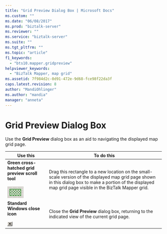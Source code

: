 ```yaml
---
title: "Grid Preview Dialog Box | Microsoft Docs"
ms.custom: ""
ms.date: "06/08/2017"
ms.prod: "biztalk-server"
ms.reviewer: ""
ms.service: "biztalk-server"
ms.suite: ""
ms.tgt_pltfrm: ""
ms.topic: "article"
f1_keywords: 
  - "bts10.mapper.gridpreview"
helpviewer_keywords: 
  - "BizTalk Mapper, map grid"
ms.assetid: 7f984d2c-0d91-472e-9d68-fce98f22da3f
caps.latest.revision: 8
author: "MandiOhlinger"
ms.author: "mandia"
manager: "anneta"
---
```

# Grid Preview Dialog Box
Use the **Grid Preview** dialog box as an aid to navigating the displayed map grid page.  
  
|Use this|To do this|  
|--------------|----------------|  
|**Green cross-hatched grid preview scroll tool**<br /><br /> ![](../core/media/bts-gridcrosshatch.gif "bts_gridcrosshatch")|Drag this rectangle to a new location on the small-scale version of the displayed map grid page shown in this dialog box to make a portion of the displayed map grid page visible in the BizTalk Mapper grid.|  
|**Standard Windows close icon**<br /><br /> ![](../core/media/bts-winclose.gif "bts_winclose")|Close the **Grid Preview** dialog box, returning to the indicated view of the current grid page.|